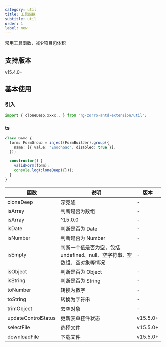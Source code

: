 ```yaml
---
category: util
title: 工具函数
subtitle: util
order: 1
label: new
---
```


常用工具函数，减少项目包体积

## 支持版本

<label type="success">v15.4.0+</label>

## 基本使用

### 引入

```typescript
import { cloneDeep,xxxx.. } from "ng-zorro-antd-extension/util";

```

### ts

```typescript
class Demo {
  form: FormGroup = inject(FormBuilder).group({
    name: [{ value: "EnochGao", disabled: true }],
  });

  constructor() {
    validForm(form);
    console.log(cloneDeep({}));
  }
}
```

| 函数                | 说明                                                                     | 版本                                   |
| ------------------- | ------------------------------------------------------------------------ | -------------------------------------- |
| cloneDeep           | 深克隆                                                                   | -                                      |
| isArray             | 判断是否为数组                                                           | -                                      |
| isArray             | ^15.0.0                                                                  | -                                      |
| isDate              | 判断是否为 Date                                                          | -                                      |
| isNumber            | 判断是否为 Number                                                        | -                                      |
| isEmpty             | 判断一个值是否为空，包括 undefined、null、空字符串、空数组、空对象等情况 | -                                      |
| isObject            | 判断是否为 Object                                                        | -                                      |
| isString            | 判断是否为 String                                                        | -                                      |
| toNumber            | 转换为数字                                                               | -                                      |
| toString            | 转换为字符串                                                             | -                                      |
| trimObject          | 去空对象                                                                 | -                                      |
| updateControlStatus | 更新表单控件状态                                                         | <label type="success">v15.5.0+</label> |
| selectFile          | 选择文件                                                                 | <label type="success">v15.5.0+</label> |
| downloadFile        | 下载文件                                                                 | <label type="success">v15.5.0+</label> |
